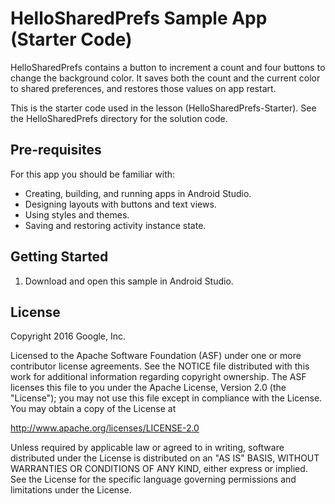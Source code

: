 HelloSharedPrefs Sample App (Starter Code) 
============

HelloSharedPrefs contains a button to increment a count and four buttons to 
change the background color. It saves both the count and the current color to
shared preferences, and restores those values on app restart. 

This is the starter code used in the lesson (HelloSharedPrefs-Starter).  See
the HelloSharedPrefs directory for the solution code.  


Pre-requisites
--------------

For this app you should be familiar with: 
* Creating, building, and running apps in Android Studio.
* Designing layouts with buttons and text views.
* Using styles and themes.
* Saving and restoring activity instance state.


Getting Started
---------------

1. Download and open this sample in Android Studio.


License
-------

Copyright 2016 Google, Inc.

Licensed to the Apache Software Foundation (ASF) under one or more contributor
license agreements.  See the NOTICE file distributed with this work for
additional information regarding copyright ownership.  The ASF licenses this
file to you under the Apache License, Version 2.0 (the "License"); you may not
use this file except in compliance with the License.  You may obtain a copy of
the License at

  http://www.apache.org/licenses/LICENSE-2.0

Unless required by applicable law or agreed to in writing, software
distributed under the License is distributed on an "AS IS" BASIS, WITHOUT
WARRANTIES OR CONDITIONS OF ANY KIND, either express or implied.  See the
License for the specific language governing permissions and limitations under
the License.
